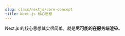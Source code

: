 ```yaml
---
slug: class/nextjs/core-concept
title: Next.js 核心思想
---
```


Next.js 的核心思想其实很简单，就是**尽可能的在服务端渲染**。






